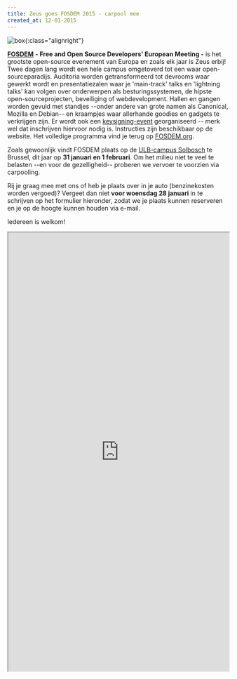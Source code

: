 ```yaml
---
title: Zeus goes FOSDEM 2015 - carpool mee
created_at: 12-01-2015
---
```


![box](https://zeus.ugent.be/wp-content/uploads/2015/01/box.png){:class="alignright"}

[**FOSDEM**](https://fosdem.org/) **- Free and Open Source Developers' European Meeting -** is het grootste open-source evenement van Europa en zoals elk jaar is Zeus erbij! Twee dagen lang wordt een hele campus omgetoverd tot een waar open-sourceparadijs. Auditoria worden getransformeerd tot devrooms waar gewerkt wordt en presentatiezalen waar je 'main-track' talks en 'lightning talks' kan volgen over onderwerpen als besturingssystemen, de hipste open-sourceprojecten, beveiliging of webdevelopment. Hallen en gangen worden gevuld met standjes --onder andere van grote namen als Canonical, Mozilla en Debian-- en kraampjes waar allerhande goodies en gadgets te verkrijgen zijn. Er wordt ook een [keysigning-event](https://fosdem.org/2015/keysigning/) georganiseerd -- merk wel dat inschrijven hiervoor nodig is. Instructies zijn beschikbaar op de website. Het volledige programma vind je terug op [FOSDEM.org](https://fosdem.org/2015/schedule/).

Zoals gewoonlijk vindt FOSDEM plaats op de [ULB-campus Solbosch](https://maps.google.be/maps?espv=210&es_sm=119&um=1&ie=UTF-8&q=ulb+solbosch&fb=1&gl=be&hq=ulb+solbosch&hnear=0x47c370e1339443ad:0x40099ab2f4d5140,Gent&sa=X&ei=NJDIUr_RMIO70QWx6YGICQ&ved=0CK8BELYD) te Brussel, dit jaar op **31 januari en 1 februari**. Om het milieu niet te veel te belasten --en voor de gezelligheid-- proberen we vervoer te voorzien via carpooling.

Rij je graag mee met ons of heb je plaats over in je auto (benzinekosten worden vergoed)? Vergeet dan niet **voor woensdag 28 januari** in te schrijven op het formulier hieronder, zodat we je plaats kunnen reserveren en je op de hoogte kunnen houden via e-mail.

Iedereen is welkom! <!-- more -->

<iframe src="https://docs.google.com/forms/d/1HYQcndzoIjZSz-rLIHabQXSE_HLkAYKKRWrapGaakCI/viewform?embedded=true" style="width:100%" height="1000">
</iframe>
